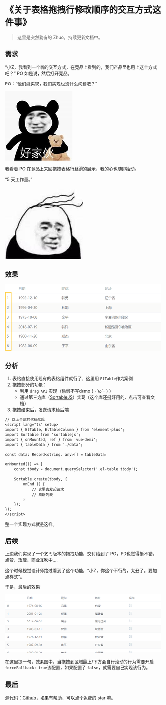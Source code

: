 # 《关于表格拖拽行修改顺序的交互方式这件事》

> 这里是突然勤奋的 Zhuo，持续更新文档中。

## 需求

“小Z，我看到一个新的交互方式，在竞品上看到的，我们产品里也用上这个方式吧？” PO 如是说，然后打开竞品。

PO：“他们能实现，我们实现也没什么问题吧？”

![](./img/good_gay.jpg)

我看着 PO 在竞品上来回拖拽表格行丝滑的展示，我的心也随即抽动。

“5 天工作量。”

![](./img/toutu.jpg)



## 效果

![demo](./img/draggable_table_1.gif)



## 分析

1. 表格直接使用现有的表格组件就行了，这里用 `ElTable`作为案例
2. 拖拽部分的功能：
   - 利用 ` drag API ` 实现（偷懒不写demo ( ･´ω`･ ) ）
   - 通过第三方库（[SortableJS](http://www.sortablejs.com/)）实现（这个库还挺好用的，点击可查看文档）
3. 拖拽结束后，发送请求给后端

```vue
// 以上全部的代码实现
<script lang="ts" setup>
import { ElTable, ElTableColumn } from 'element-plus';
import Sortable from 'sortablejs';
import { onMounted, ref } from 'vue-demi';
import { tableData } from './data';

const data: Record<string, any>[] = tableData;

onMounted(() => {
    const tbody = document.querySelector('.el-table tbody');

    Sortable.create(tbody, {
        onEnd () {
            // 这里去发起请求
            // 刷新列表
        }
    });
});
</script>
```

整一个实现方式就是这样。



## 后续

上边我们实现了一个乞丐版本的拖拽功能，交付给到了 PO，PO也觉得挺不错，点赞、玫瑰、商业互吹中....

这个时候视觉设计师路过看到了这个功能，“小Z，你这个不行的，太丑了。要加点样式”。

于是，最后的效果

![demo](./img/draggable_table_2.gif)

在这里提一句，效果图中，当拖拽到区域最上/下方会自行滚动的行为需要开启`forceFallback: true`该配置，如果配置了 `false`，就需要自己实现该行为。

## 最后
源代码：[Github](https://github.com/zhuoooo/draggable-demo)，如果有帮助，可以点个免费的 star 嘛。
